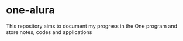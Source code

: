 # one-alura
This repository aims to document my progress in the One program and store notes, codes and applications
